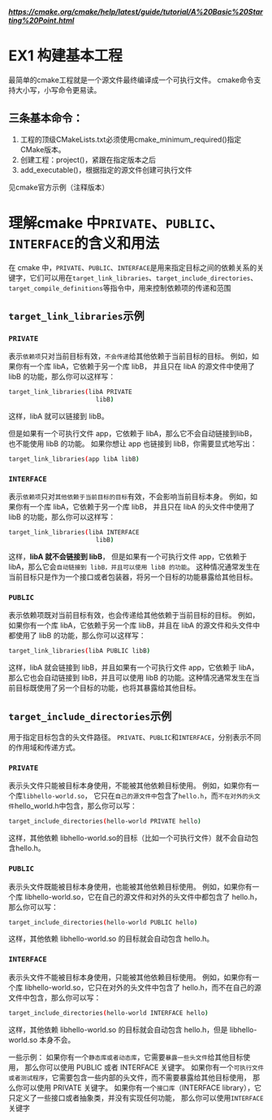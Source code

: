 ***https://cmake.org/cmake/help/latest/guide/tutorial/A%20Basic%20Starting%20Point.html***
# EX1 构建基本工程
最简单的cmake工程就是一个源文件最终编译成一个可执行文件。
cmake命令支持大小写，小写命令更易读。
## 三条基本命令：
1. 工程的顶级CMakeLists.txt必须使用cmake_minimum_required()指定CMake版本。
2. 创建工程：project()，紧跟在指定版本之后
3. add_executable()，根据指定的源文件创建可执行文件

见cmake官方示例（注释版本）



# 理解cmake 中`PRIVATE`、`PUBLIC`、`INTERFACE`的含义和用法
在 cmake 中，`PRIVATE`、`PUBLIC`、`INTERFACE`是用来指定目标之间的依赖关系的关键字，它们可以用在`target_link_libraries`、`target_include_directories`、`target_compile_definitions`等指令中，用来控制依赖项的传递和范围

## `target_link_libraries`示例
### `PRIVATE`
表示`依赖项`只对当前目标有效，`不会传递`给其他依赖于当前目标的目标。
例如，如果你有一个库 libA，它依赖于另一个库 libB，
并且只在 libA 的源文件中使用了 libB 的功能，那么你可以这样写：
```sh
target_link_libraries(libA PRIVATE
                        libB)
```
这样，libA 就可以链接到 libB。

但是如果有一个可执行文件 app，它依赖于 libA，那么它不会自动链接到libB，
也不能使用 libB 的功能。
如果你想让 app 也链接到 libB，你需要显式地写出：
```sh
target_link_libraries(app libA libB)
```

### `INTERFACE`
表示`依赖项`只对`其他依赖于当前目标的目标`有效，不会影响当前目标本身。
例如，如果你有一个库 libA，它依赖于另一个库 libB，
并且只在 libA 的头文件中使用了 libB 的功能，那么你可以这样写：
```sh
target_link_libraries(libA INTERFACE
                        libB)
```
这样，**libA 就不会链接到 libB**，
但是如果有一个可执行文件 app，它依赖于 libA，那么它会`自动链接到 libB，并且可以使用 libB 的功能`。
这种情况通常发生在当前目标只是作为一个接口或者包装器，将另一个目标的功能暴露给其他目标。

### `PUBLIC`
表示依赖项既对当前目标有效，也会传递给其他依赖于当前目标的目标。
例如，如果你有一个库 libA，它依赖于另一个库 libB，并且在 libA 的源文件和头文件中都使用了 libB 的功能，那么你可以这样写：
```sh
target_link_libraries(libA PUBLIC libB)
```
这样，libA 就会链接到 libB，并且如果有一个可执行文件 app，它依赖于 libA，那么它也会自动链接到 libB，并且可以使用 libB 的功能。这种情况通常发生在当前目标既使用了另一个目标的功能，也将其暴露给其他目标。



## `target_include_directories`示例
用于指定目标包含的头文件路径。
`PRIVATE`、`PUBLIC`和`INTERFACE`，分别表示不同的作用域和传递方式。

### `PRIVATE`
表示头文件只能被目标本身使用，不能被其他依赖目标使用。
例如，如果你有一个库`libhello-world.so`，
它只在`自己的源文件中`包含了`hello.h`，而`不在对外的头文件`hello_world.h中包含，那么你可以写：
```sh
target_include_directories(hello-world PRIVATE hello) 
```
这样，其他依赖 libhello-world.so的目标（比如一个可执行文件）就不会自动包含hello.h。

### `PUBLIC`
表示头文件既能被目标本身使用，也能被其他依赖目标使用。
例如，如果你有一个库 libhello-world.so，它在自己的源文件和对外的头文件中都包含了 hello.h，那么你可以写：
```sh
target_include_directories(hello-world PUBLIC hello) 
```
这样，其他依赖 libhello-world.so 的目标就会自动包含 hello.h。

### `INTERFACE`
表示头文件不能被目标本身使用，只能被其他依赖目标使用。
例如，如果你有一个库 libhello-world.so，它只在对外的头文件中包含了 hello.h，而不在自己的源文件中包含，那么你可以写：
```sh
target_include_directories(hello-world INTERFACE hello) 
```
这样，其他依赖 libhello-world.so 的目标就会自动包含 hello.h，但是 libhello-world.so 本身不会。

一些示例：
如果你有一个`静态库或者动态库`，它需要`暴露一些头文件`给其他目标使用，
    那么你可以使用 PUBLIC 或者 INTERFACE 关键字。
如果你有一个`可执行文件或者测试程序`，它需要包含一些内部的头文件，而不需要暴露给其他目标使用，
    那么你可以使用 PRIVATE 关键字。
如果你有一个`接口库`（INTERFACE library），它只定义了一些接口或者抽象类，并没有实现任何功能，
    那么你可以使用`INTERFACE`关键字










